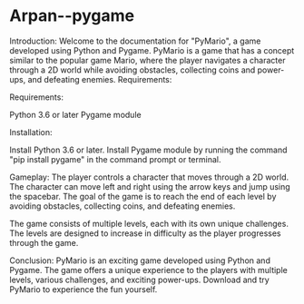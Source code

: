 # Arpan--pygame

Introduction:
Welcome to the documentation for "PyMario", a game developed using Python and Pygame. PyMario is a game that has a concept similar to the popular game Mario, where the player navigates a character through a 2D world while avoiding obstacles, collecting coins and power-ups, and defeating enemies.
Requirements:

Requirements:

Python 3.6 or later
Pygame module

Installation:

Install Python 3.6 or later.
Install Pygame module by running the command "pip install pygame" in the command prompt or terminal.

Gameplay:
The player controls a character that moves through a 2D world. The character can move left and right using the arrow keys and jump using the spacebar. The goal of the game is to reach the end of each level by avoiding obstacles, collecting coins, and defeating enemies.

The game consists of multiple levels, each with its own unique challenges. The levels are designed to increase in difficulty as the player progresses through the game.

Conclusion:
PyMario is an exciting game developed using Python and Pygame. The game offers a unique experience to the players with multiple levels, various challenges, and exciting power-ups. Download and try PyMario to experience the fun yourself.
